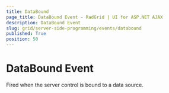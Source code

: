 ```yaml
---
title: DataBound
page_title: DataBound Event - RadGrid | UI for ASP.NET AJAX
description: DataBound Event
slug: grid/server-side-programming/events/databound
published: True
position: 50
---
```


# DataBound Event

Fired when the server control is bound to a data source.

